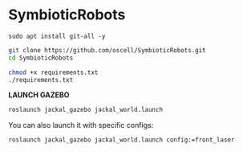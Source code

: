 # SymbioticRobots

```
sudo apt install git-all -y
```

```bash
git clone https://github.com/oscell/SymbioticRobots.git
cd SymbioticRobots
```

```bash
chmod +x requirements.txt
./requirements.txt
```

**LAUNCH GAZEBO**

```bash
roslaunch jackal_gazebo jackal_world.launch
```

You can also launch it with specific configs:

```
roslaunch jackal_gazebo jackal_world.launch config:=front_laser
```
